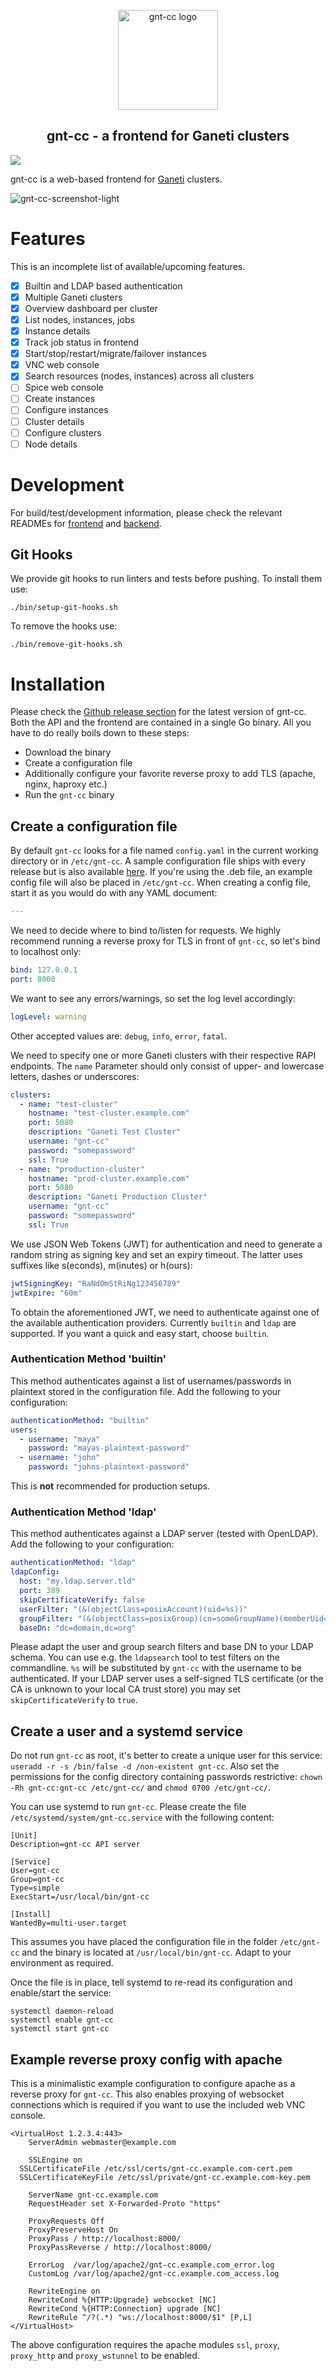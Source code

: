 <p align="center">
  <img alt="gnt-cc logo" src="https://user-images.githubusercontent.com/22923578/123423959-7ba85a80-d5c0-11eb-8852-06ab161d4e3f.png" width="160"/>
</p>
<h2 align="center">gnt-cc - a frontend for Ganeti clusters</h2>

![](https://github.com/sipgate/gnt-cc/workflows/Build/badge.svg)

gnt-cc is a web-based frontend for [Ganeti](https://github.com/ganeti/ganeti/) clusters.

![gnt-cc-screenshot-light](https://user-images.githubusercontent.com/22923578/123422533-a691af00-d5be-11eb-909a-a884b7e0c6bc.png)

# Features

This is an incomplete list of available/upcoming features.

- [x] Builtin and LDAP based authentication
- [x] Multiple Ganeti clusters
- [x] Overview dashboard per cluster
- [x] List nodes, instances, jobs
- [x] Instance details
- [x] Track job status in frontend
- [x] Start/stop/restart/migrate/failover instances
- [x] VNC web console
- [x] Search resources (nodes, instances) across all clusters
- [ ] Spice web console
- [ ] Create instances
- [ ] Configure instances
- [ ] Cluster details
- [ ] Configure clusters
- [ ] Node details

# Development

For build/test/development information, please check the relevant READMEs for [frontend](web/README.md) and [backend](api/README.md).

## Git Hooks

We provide git hooks to run linters and tests before pushing. To install them use:
```
./bin/setup-git-hooks.sh
```

To remove the hooks use:
```
./bin/remove-git-hooks.sh
```

# Installation

Please check the [Github release section](https://github.com/sipgate/gnt-cc/releases) for the latest version of gnt-cc. Both the API and the frontend are contained in a single Go binary. All you have to do really boils down to these steps:

- Download the binary
- Create a configuration file
- Additionally configure your favorite reverse proxy to add TLS (apache, nginx, haproxy etc.)
- Run the `gnt-cc` binary

## Create a configuration file

By default `gnt-cc` looks for a file named `config.yaml` in the current working directory or in `/etc/gnt-cc`. A sample configuration file ships with every release but is also available [here](api/config.example.yaml). If you're using the .deb file, an example config file will also be placed in `/etc/gnt-cc`. When creating a config file, start it as you would do with any YAML document:

```yaml
---
```

We need to decide where to bind to/listen for requests. We highly recommend running a reverse proxy for TLS in front of `gnt-cc`, so let's bind to localhost only:
```yaml
bind: 127.0.0.1
port: 8000
```

We want to see any errors/warnings, so set the log level accordingly:
```yaml
logLevel: warning
```
Other accepted values are: `debug`, `info`, `error`, `fatal`.

We need to specify one or more Ganeti clusters with their respective RAPI endpoints. The `name` Parameter should only consist of upper- and lowercase letters, dashes or underscores:
```yaml
clusters:
  - name: "test-cluster"
    hostname: "test-cluster.example.com"
    port: 5080
    description: "Ganeti Test Cluster"
    username: "gnt-cc"
    password: "somepassword"
    ssl: True
  - name: "production-cluster"
    hostname: "prod-cluster.example.com"
    port: 5080
    description: "Ganeti Production Cluster"
    username: "gnt-cc"
    password: "somepassword"
    ssl: True
```

We use JSON Web Tokens (JWT) for authentication and need to generate a random string as signing key and set an expiry timeout. The latter uses suffixes like s(econds), m(inutes) or h(ours):
```yaml
jwtSigningKey: "RaNdOmStRiNg123456789"
jwtExpire: "60m"
```

To obtain the aforementioned JWT, we need to authenticate against one of the available authentication providers. Currently `builtin` and `ldap` are supported. If you want a quick and easy start, choose `builtin`.

### Authentication Method 'builtin'

This method authenticates against a list of usernames/passwords in plaintext stored in the configuration file. Add the following to your configuration:
```yaml
authenticationMethod: "builtin"
users:
  - username: "maya"
    password: "mayas-plaintext-password"
  - username: "john"
    password: "johns-plaintext-password"
```

This is **not** recommended for production setups.

### Authentication Method 'ldap'

This method authenticates against a LDAP server (tested with OpenLDAP). Add the following to your configuration:
```yaml
authenticationMethod: "ldap"
ldapConfig:
  host: "my.ldap.server.tld"
  port: 389
  skipCertificateVerify: false
  userFilter: "(&(objectClass=posixAccount)(uid=%s))"
  groupFilter: "(&(objectClass=posixGroup)(cn=someGroupName)(memberUid=%s))"
  baseDn: "dc=domain,dc=org"
```

Please adapt the user and group search filters and base DN to your LDAP schema. You can use e.g. the `ldapsearch` tool to test filters on the commandline. `%s` will be substituted by `gnt-cc` with the username to be authenticated. If your LDAP server uses a self-signed TLS certificate (or the CA is unknown to your local CA trust store) you may set `skipCertificateVerify` to `true`.

## Create a user and a systemd service

Do not run `gnt-cc` as root, it's better to create a unique user for this service: `useradd -r -s /bin/false -d /non-existent gnt-cc`. Also set the permissions for the config directory containing passwords restrictive: `chown -Rh gnt-cc:gnt-cc /etc/gnt-cc/` and `chmod 0700 /etc/gnt-cc/`.

You can use systemd to run `gnt-cc`. Please create the file `/etc/systemd/system/gnt-cc.service` with the following content:
```
[Unit]
Description=gnt-cc API server

[Service]
User=gnt-cc
Group=gnt-cc
Type=simple
ExecStart=/usr/local/bin/gnt-cc

[Install]
WantedBy=multi-user.target
```

This assumes you have placed the configuration file in the folder `/etc/gnt-cc` and the binary is located at `/usr/local/bin/gnt-cc`. Adapt to your environment as required.

Once the file is in place, tell systemd to re-read its configuration and enable/start the service:
```shell
systemctl daemon-reload
systemctl enable gnt-cc
systemctl start gnt-cc
```

## Example reverse proxy config with apache

This is a minimalistic example configuration to configure apache as a reverse proxy for `gnt-cc`. This also enables proxying of websocket connections which is required if you want to use the included web VNC console.

```
<VirtualHost 1.2.3.4:443>
	ServerAdmin webmaster@example.com

	SSLEngine on
  SSLCertificateFile /etc/ssl/certs/gnt-cc.example.com-cert.pem
  SSLCertificateKeyFile /etc/ssl/private/gnt-cc.example.com-key.pem

	ServerName gnt-cc.example.com
	RequestHeader set X-Forwarded-Proto "https"

	ProxyRequests Off
	ProxyPreserveHost On
	ProxyPass / http://localhost:8000/
	ProxyPassReverse / http://localhost:8000/

	ErrorLog  /var/log/apache2/gnt-cc.example.com_error.log
	CustomLog /var/log/apache2/gnt-cc.example.com_access.log

	RewriteEngine on
	RewriteCond %{HTTP:Upgrade} websocket [NC]
	RewriteCond %{HTTP:Connection} upgrade [NC]
	RewriteRule ^/?(.*) "ws://localhost:8000/$1" [P,L]
</VirtualHost>
```

The above configuration requires the apache modules `ssl`, `proxy`, `proxy_http` and `proxy_wstunnel` to be enabled.

